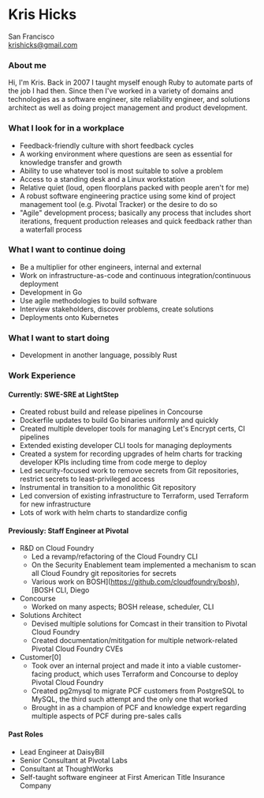 Kris Hicks  
===
San Francisco  
krishicks@gmail.com

### About me

Hi, I'm Kris. Back in 2007 I taught myself enough Ruby to automate parts of the job I had then. Since then I've worked in a variety of domains and technologies as a software engineer, site reliability engineer, and solutions architect as well as doing project management and product development.

### What I look for in a workplace

* Feedback-friendly culture with short feedback cycles
* A working environment where questions are seen as essential for knowledge transfer and growth
* Ability to use whatever tool is most suitable to solve a problem
* Access to a standing desk and a Linux workstation
* Relative quiet (loud, open floorplans packed with people aren't for me)
* A robust software engineering practice using some kind of project management tool (e.g. Pivotal Tracker) or the desire to do so
* "Agile" development process; basically any process that includes short iterations, frequent production releases and quick feedback rather than a waterfall process

### What I want to continue doing

* Be a multiplier for other engineers, internal and external
* Work on infrastructure-as-code and continuous integration/continuous deployment
* Development in Go
* Use agile methodologies to build software
* Interview stakeholders, discover problems, create solutions
* Deployments onto Kubernetes

### What I want to start doing

* Development in another language, possibly Rust

### Work Experience

#### Currently: SWE-SRE at LightStep

* Created robust build and release pipelines in Concourse
* Dockerfile updates to build Go binaries uniformly and quickly
* Created multiple developer tools for managing Let's Encrypt certs, CI pipelines
* Extended existing developer CLI tools for managing deployments
* Created a system for recording upgrades of helm charts for tracking developer KPIs including time from code merge to deploy
* Led security-focused work to remove secrets from Git repositories, restrict secrets to least-privileged access
* Instrumental in transition to a monolithic Git repository
* Led conversion of existing infrastructure to Terraform, used Terraform for new infrastructure
* Lots of work with helm charts to standardize config

#### Previously: Staff Engineer at Pivotal
* R&D on Cloud Foundry
  * Led a revamp/refactoring of the Cloud Foundry CLI
  * On the Security Enablement team implemented a mechanism to scan all Cloud Foundry git repositories for secrets
  * Various work on BOSH](https://github.com/cloudfoundry/bosh), [BOSH CLI, Diego
* Concourse
  * Worked on many aspects; BOSH release, scheduler, CLI
* Solutions Architect
  * Devised multiple solutions for Comcast in their transition to Pivotal Cloud Foundry
  * Created documentation/mititgation for multiple network-related Pivotal Cloud Foundry CVEs
* Customer[0]
  * Took over an internal project and made it into a viable customer-facing product, which uses Terraform and Concourse to deploy Pivotal Cloud Foundry
  * Created pg2mysql to migrate PCF customers from PostgreSQL to MySQL, the third such attempt and the only one that worked
  * Brought in as a champion of PCF and knowledge expert regarding multiple aspects of PCF during pre-sales calls

#### Past Roles

* Lead Engineer at DaisyBill
* Senior Consultant at Pivotal Labs
* Consultant at ThoughtWorks
* Self-taught software engineer at First American Title Insurance Company
